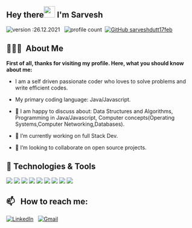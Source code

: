   ## Hey there<img src="https://raw.githubusercontent.com/MartinHeinz/MartinHeinz/master/wave.gif" width="30px"> I'm Sarvesh
  ![version :26.12.2021](https://img.shields.io/badge/version-14.08.2021-informational) &nbsp;
  ![profile count](https://komarev.com/ghpvc/?username=sarveshdutt17feb&color=red)&nbsp;
  [![GitHub sarveshdutt17feb](https://img.shields.io/github/followers/sarveshdutt17feb?label=follow&style=social)](https://github.com/sarveshdutt17feb)&nbsp;

  ## 👨🏻‍💻 &nbsp;About Me

  <b>First of all, thanks for visiting my profile. Here, what you should know about me:</b>
- I am a self driven passionate coder who loves to solve problems and write efficient codes.
-  My primary coding language: Java/Javascript.

- 👀 I am happy to discuss about: Data Structures and Algorithms, Programming in Java/Javascript, Computer concepts(Operating Systems,Computer Networking,Databases).
- 🌱 I’m currently working on full Stack Dev.
- 💞️ I’m looking to collaborate on open source projects.


## 🔧 Technologies & Tools
![](https://img.shields.io/badge/Code-Java-informational?style=flat&logo=java&logoColor=white&color=2bbc8a)
![](https://img.shields.io/badge/Code-DataStructures&Algorithms-informational?style=flat&logo=javascript&logoColor=white&color=2bbc8a)
![](https://img.shields.io/badge/Tools-MySQL-informational?style=flat&logo=mysql&logoColor=white&color=2bbc8a)
![](https://img.shields.io/badge/Editor-Intelij-informational?style=flat&logo=eclipseide&logoColor=white&color=2bbc8a)
![](https://img.shields.io/badge/Code-SpringBoot-informational?style=flat&logo=eclipseide&logoColor=white&color=2bbc8a)
![](https://img.shields.io/badge/Tools-Docker-informational?style=flat&logo=docker&logoColor=white&color=2bbc8a)
![](https://img.shields.io/badge/Cloud-AWS-informational?style=flat&logo=amazonaws&logoColor=white&color=2bbc8a)
![](https://img.shields.io/badge/Code-JavaScript-informational?style=flat&logo=javascript&logoColor=white&color=2bbc8a)
![](https://img.shields.io/badge/Editor-VSCode-informational?style=flat&logo=visualstudiocode&logoColor=white&color=2bbc8a)

## 📫 &nbsp; How to reach me:
<a href="https://www.linkedin.com/in/sarvesh-dutt"><img alt="LinkedIn" src="https://img.shields.io/badge/linkedin%20-%230077B5.svg?&style=flat&logo=linkedin&logoColor=white"/></a> &nbsp;
<a href="mailto:sarveshdutt40@gmail.com"><img alt="Gmail" src="https://img.shields.io/badge/Gmail-D14836?style=flat&logo=gmail&logoColor=white" /></a> &nbsp;


<!---
sarveshdutt17feb/sarveshdutt17feb is a ✨ special ✨ repository because its `README.md` (this file) appears on your GitHub profile.
You can click the Preview link to take a look at your changes.
--->
